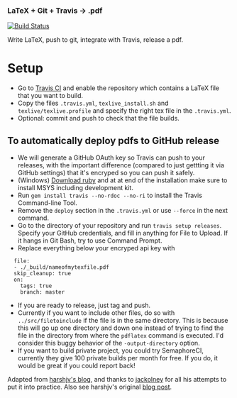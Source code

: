 ### LaTeX + Git + Travis -> .pdf

[![Build Status](https://api.travis-ci.org/PHPirates/travis-ci-latex-pdf.svg)](https://travis-ci.org/PHPirates/travis-ci-latex-pdf)

Write LaTeX, push to git, integrate with Travis, release a pdf.

# Setup

* Go to [Travis CI](https://travis-ci.org) and enable the repository which contains a LaTeX file that you want to build.
* Copy the files `.travis.yml`, `texlive_install.sh` and `texlive/texlive.profile` and specify the right tex file in the `.travis.yml`.
* Optional: commit and push to check that the file builds.

## To automatically deploy pdfs to GitHub release
* We will generate a GitHub OAuth key so Travis can push to your releases, with the important difference (compared to just gettting it via GitHub settings) that it's encryped so you can push it safely.
* (Windows) [Download ruby](https://rubyinstaller.org/downloads/) and at at end of the installation make sure to install MSYS including development kit.
* Run `gem install travis --no-rdoc --no-ri` to install the Travis Command-line Tool.
* Remove the `deploy` section in the `.travis.yml` or use `--force` in the next command.
* Go to the directory of your repository and run `travis setup releases`. Specify your GitHub credentials, and fill in anything for File to Upload. If it hangs in Git Bash, try to use Command Prompt.
* Replace everything below your encryped api key with
```
  file:
  - ./_build/nameofmytexfile.pdf
  skip_cleanup: true
  on:
    tags: true
    branch: master
```
* If you are ready to release, just tag and push.
* Currently if you want to include other files, do so with `../src/filetoinclude` if the file is in the same directory. This is because this will go up one directory and down one instead of trying to find the file in the directory from where the `pdflatex` command is executed. I'd consider this buggy behavior of the `-output-directory` option.
* If you want to build private project, you could try SemaphoreCI, currently they give 100 private builds per month for free. If you do, it would be great if you could report back!

Adapted from [harshjv's blog](https://harshjv.github.io/blog/setup-latex-pdf-build-using-travis-ci/), and thanks to [jackolney](https://github.com/jackolney/travis-ci-latex-pdf) for all his attempts to put it into practice.
Also see harshjv's original [blog post](https://harshjv.github.io/blog/document-building-versioning-with-tex-document-git-continuous-integration-dropbox/).